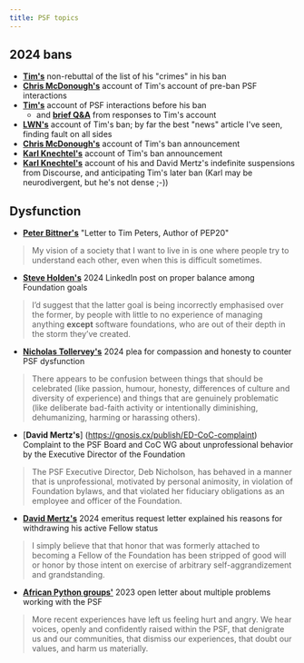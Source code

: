 ```yaml
---
title: PSF topics
---
```


## 2024 bans

- [**Tim's**](silly) non-rebuttal of the list of his "crimes" in his ban
- [**Chris McDonough's**](https://chrismcdonough.substack.com/p/ban-transparency-from-tim-peters) account of Tim's account of pre-ban PSF interactions
- [**Tim's**](ban) account of PSF interactions before his ban
  - and [**brief Q&A**](ban_qa) from responses to Tim's account
- [**LWN's**](https://lwn.net/Articles/988894/) account of Tim's ban; by far the best "news" article I've seen, finding fault on all sides
- [**Chris McDonough's**](https://chrismcdonough.substack.com/p/the-shameful-defenestration-of-tim) account of Tim's ban announcement
- [**Karl Knechtel's**](https://zahlman.github.io/politics/the-psf/2024/08/10/open-letter-psf-coc-wg-addendum-1-tim-peters.html) account of Tim's ban announcement
- [**Karl Knechtel's**](https://zahlman.github.io/politics/the-psf/2024/07/31/an-open-letter-to-the-psf-coc-wg.html) account of his and David Mertz's indefinite suspensions from Discourse, and anticipating Tim's later ban (Karl may be neurodivergent, but he's not dense ;-))

## Dysfunction

- [**Peter Bittner's**](https://painless.software/letter-to-tim-peters-author-of-pep20) "Letter to Tim Peters, Author of PEP20"
>  My vision of a society that I want to live in is one where people try to understand each other, even when this is difficult sometimes. 
- [**Steve Holden's**](https://www.linkedin.com/posts/holdenweb_psf-coc-banishment-activity-7248238831806595072-sPbY) 2024 LinkedIn post on proper balance among Foundation goals
> I’d suggest that the latter goal is being incorrectly emphasised over the former, by people with little to no experience of managing anything **except** software foundations, who are out of their depth in the storm they’ve created.
- [**Nicholas Tollervey's**](https://ntoll.org/article/psf-woe) 2024 plea for compassion and honesty to counter PSF dysfunction
> There appears to be confusion between things that should be celebrated (like passion, humour, honesty, differences of culture and diversity of experience) and things that are genuinely problematic (like deliberate bad-faith activity or intentionally diminishing, dehumanizing, harming or harassing others).
- [**David Mertz's**] (https://gnosis.cx/publish/ED-CoC-complaint) Complaint to the PSF Board and CoC WG about unprofessional behavior by the Executive Director of the Foundation
> The PSF Executive Director, Deb Nicholson, has behaved in a manner that is unprofessional, motivated by personal animosity, in violation of Foundation bylaws, and that violated her fiduciary obligations as an employee and officer of the Foundation.
- [**David Mertz's**](https://gnosis.cx/publish/Emeritus) 2024 emeritus request letter explained his reasons for withdrawing his active Fellow status
> I simply believe that that honor that was formerly attached to becoming a Fellow of the Foundation has been stripped of good will or honor by those intent on exercise of arbitrary self-aggrandizement and grandstanding.
- [**African Python groups'**](https://pythonafrica.blogspot.com/2023/12/an-open-letter-to-python-software_5.html) 2023 open letter about multiple problems working with the PSF
> More recent experiences have left us feeling hurt and angry. We hear voices, openly and confidently raised within the PSF, that denigrate us and our communities, that dismiss our experiences, that doubt our values, and harm us materially.
